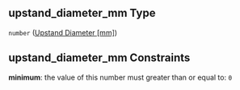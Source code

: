 ## upstand\_diameter\_mm Type

`number` ([Upstand Diameter \[mm\]](iea43_wra_data_model-properties-measurement-location-measurement-location-properties-measurement-point-measurement-point-properties-mounting-arrangement-mounting-arrangement-properties-upstand-diameter-mm.md))

## upstand\_diameter\_mm Constraints

**minimum**: the value of this number must greater than or equal to: `0`
